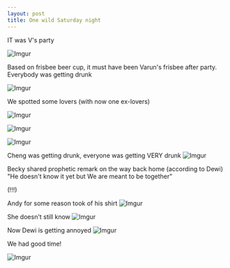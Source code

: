 ```yaml
---
layout: post
title: One wild Saturday night
---
```

IT was V's party

![Imgur](https://i.imgur.com/IA21Gh5.jpg)

Based on frisbee beer cup, it must have been Varun's frisbee after party.
Everybody was getting drunk

![Imgur](https://i.imgur.com/KkWWiBi.jpg)

We spotted some lovers (with now one ex-lovers)

![Imgur](https://i.imgur.com/mm2yDfM.jpg)

![Imgur](https://i.imgur.com/9bAmDfk.jpg)

![Imgur](https://i.imgur.com/eIwaZYN.jpg)




Cheng was getting drunk, everyone was getting VERY drunk
![Imgur](https://i.imgur.com/i7MUl9m.jpg)



Becky shared prophetic remark on the way back home (according to Dewi)
"He doesn't know it yet but We are meant to be together" 

(!!!)

Andy for some reason took of his shirt
![Imgur](https://i.imgur.com/YRhUh0C.jpg)

She doesn't still know
![Imgur](https://i.imgur.com/HjFl1j2.jpg)

Now Dewi is getting annoyed
![Imgur](https://i.imgur.com/LUwmEOC.jpg)

We had good time!

![Imgur](https://i.imgur.com/wqv7LxQ.jpg)



